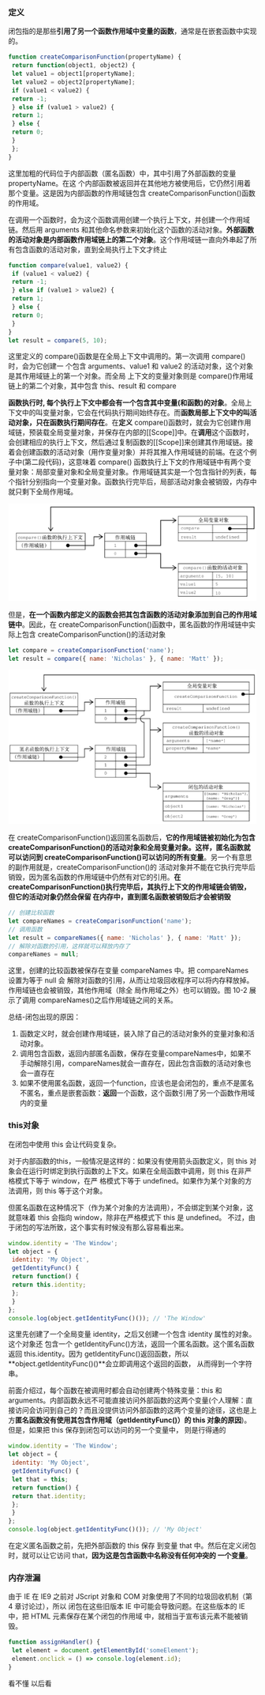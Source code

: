### 定义

闭包指的是那些**引用了另一个函数作用域中变量的函数**，通常是在嵌套函数中实现的。

```js
function createComparisonFunction(propertyName) { 
 return function(object1, object2) { 
 let value1 = object1[propertyName]; 
 let value2 = object2[propertyName]; 
 if (value1 < value2) { 
 return -1; 
 } else if (value1 > value2) { 
 return 1; 
 } else { 
 return 0; 
 } 
 }; 
} 
```

这里加粗的代码位于内部函数（匿名函数）中，其中引用了外部函数的变量 propertyName。在这 个内部函数被返回并在其他地方被使用后，它仍然引用着那个变量。这是因为内部函数的作用域链包含 createComparisonFunction()函数的作用域。

在调用一个函数时，会为这个函数调用创建一个执行上下文，并创建一个作用域链。然后用 arguments 和其他命名参数来初始化这个函数的活动对象。**外部函数的活动对象是内部函数作用域链上的第二个对象**。这个作用域链一直向外串起了所有包含函数的活动对象，直到全局执行上下文才终止

```js
function compare(value1, value2) { 
 if (value1 < value2) { 
 return -1; 
 } else if (value1 > value2) { 
 return 1; 
 } else { 
 return 0; 
 } 
} 
let result = compare(5, 10); 
```

这里定义的 compare()函数是在全局上下文中调用的。第一次调用 compare()时，会为它创建一 个包含 arguments、value1 和 value2 的活动对象，这个对象是其作用域链上的第一个对象。而全局 上下文的变量对象则是 compare()作用域链上的第二个对象，其中包含 this、result 和 compare

**函数执行时, 每个执行上下文中都会有一个包含其中变量(和函数)的对象**。全局上下文中的叫变量对象，它会在代码执行期间始终存在。而**函数局部上下文中的叫活动对象，只在函数执行期间存在**。在**定义** compare()函数时，就会为它创建作用域链，预装载全局变量对象，并保存在内部的[[Scope]]中。在**调用**这个函数时，会创建相应的执行上下文，然后通过复制函数的[[Scope]]来创建其作用域链。接着会创建函数的活动对象（用作变量对象）并将其推入作用域链的前端。在这个例子中(第二段代码)，这意味着 compare() 函数执行上下文的作用域链中有两个变量对象：局部变量对象和全局变量对象。作用域链其实是一个包含指针的列表，每个指针分别指向一个变量对象。函数执行完毕后，局部活动对象会被销毁，内存中就只剩下全局作用域。

![image-20220328094950162](.\assets\image-20220328094950162.png)

但是，**在一个函数内部定义的函数会把其包含函数的活动对象添加到自己的作用域链中**。因此，在 createComparisonFunction()函数中，匿名函数的作用域链中实际上包含 createComparisonFunction()的活动对象

```js
let compare = createComparisonFunction('name'); 
let result = compare({ name: 'Nicholas' }, { name: 'Matt' }); 
```

![image-20220328095623371](.\assets\image-20220328095623371.png)

在 createComparisonFunction()返回匿名函数后，**它的作用域链被初始化为包含 createComparisonFunction()的活动对象和全局变量对象。这样，匿名函数就可以访问到 createComparisonFunction()可以访问的所有变量**。另一个有意思的副作用就是，createComparisonFunction()的 活动对象并不能在它执行完毕后销毁，因为匿名函数的作用域链中仍然有对它的引用。**在 createComparisonFunction()执行完毕后，其执行上下文的作用域链会销毁，但它的活动对象仍然会保留 在内存中，直到匿名函数被销毁后才会被销毁**

```js
// 创建比较函数
let compareNames = createComparisonFunction('name'); 
// 调用函数
let result = compareNames({ name: 'Nicholas' }, { name: 'Matt' }); 
// 解除对函数的引用，这样就可以释放内存了
compareNames = null; 
```

这里，创建的比较函数被保存在变量 compareNames 中。把 compareNames 设置为等于 null 会 解除对函数的引用，从而让垃圾回收程序可以将内存释放掉。作用域链也会被销毁，其他作用域（除全 局作用域之外）也可以销毁。图 10-2 展示了调用 compareNames()之后作用域链之间的关系。

总结-闭包出现的原因：

1. 函数定义时，就会创建作用域链，装入除了自己的活动对象外的变量对象和活动对象。
2. 调用包含函数，返回内部匿名函数，保存在变量compareNames中，如果不手动解除引用，compareNames就会一直存在，因此包含函数的活动对象也会一直存在
3. 如果不使用匿名函数，返回一个function，应该也是会闭包的，重点不是匿名不匿名，重点是嵌套函数：**返回**一个函数，这个函数引用了另一个函数作用域内的变量

### this对象

在闭包中使用 this 会让代码变复杂。

对于内部函数的this，一般情况是这样的：如果没有使用箭头函数定义，则 this 对象会在运行时绑定到执行函数的上下文。如果在全局函数中调用，则 this 在非严格模式下等于 window，在严 格模式下等于 undefined。如果作为某个对象的方法调用，则 this 等于这个对象。

但匿名函数在这种情况下（作为某个对象的方法调用），不会绑定到某个对象，这就意味着 this 会指向 window，除非在严格模式下 this 是 undefined。 不过，由于闭包的写法所致，这个事实有时候没有那么容易看出来。

```js
window.identity = 'The Window'; 
let object = { 
 identity: 'My Object', 
 getIdentityFunc() { 
 return function() { 
 return this.identity; 
 }; 
 } 
}; 
console.log(object.getIdentityFunc()()); // 'The Window'
```

这里先创建了一个全局变量 identity，之后又创建一个包含 identity 属性的对象。这个对象还 包含一个 getIdentityFunc()方法，返回一个匿名函数。这个匿名函数返回 this.identity。因为 getIdentityFunc()返回函数，所以 **object.getIdentityFunc()()**会立即调用这个返回的函数， 从而得到一个字符串。

前面介绍过，每个函数在被调用时都会自动创建两个特殊变量：this 和 arguments。内部函数永远不可能直接访问外部函数的这两个变量(个人理解：直接访问会访问到自己的？而且没提供访问外部函数的这两个变量的途径，这也是上方**匿名函数没有使用其包含作用域（getIdentityFunc()）的 this 对象的原因**)。但是，如果把 this 保存到闭包可以访问的另一个变量中， 则是行得通的

```js
window.identity = 'The Window'; 
let object = { 
 identity: 'My Object', 
 getIdentityFunc() { 
 let that = this; 
 return function() { 
 return that.identity; 
 }; 
 } 
}; 
console.log(object.getIdentityFunc()()); // 'My Object'
```

在定义匿名函数之前，先把外部函数的 this 保存 到变量 that 中。然后在定义闭包时，就可以让它访问 that，**因为这是包含函数中名称没有任何冲突的 一个变量**。

### 内存泄漏

由于 IE 在 IE9 之前对 JScript 对象和 COM 对象使用了不同的垃圾回收机制（第 4 章讨论过），所以 闭包在这些旧版本 IE 中可能会导致问题。在这些版本的 IE 中，把 HTML 元素保存在某个闭包的作用域 中，就相当于宣布该元素不能被销毁。

```js
function assignHandler() { 
 let element = document.getElementById('someElement'); 
 element.onclick = () => console.log(element.id); 
} 
```

看不懂 以后看

